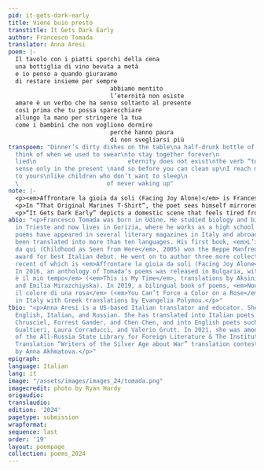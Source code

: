 ```yaml
---
pid: it-gets-dark-early
title: Viene buio presto
transtitle: It Gets Dark Early
author: Francesco Tomada
translator: Anna Aresi
poem: |-
  Il tavolo con i piatti sporchi della cena
  una bottiglia di vino bevuta a metà
  e io penso a quando giuravamo
  di restare insieme per sempre
                             abbiamo mentito
                             l’eternità non esiste
  amare è un verbo che ha senso soltanto al presente
  così prima che tu possa sparecchiare
  allungo la mano per stringere la tua
  come i bambini che non vogliono dormire
                             perché hanno paura
                             di non svegliarsi più
transpoem: "Dinner’s dirty dishes on the table\na half-drunk bottle of wine\nand I
  think of when we used to swear\nto stay together forever\n                          we
  lied\n                          eternity does not exist\nthe verb “to love” makes
  sense only in the present \nand so before you can clean up\nI reach my hand out
  to yours\nlike children who don’t want to sleep\n                          for fear\n
  \                         of never waking up"
note: |-
  <p><em>Affrontare la gioia da soli (Facing Joy Alone)</em> is Francesco Tomada’s latest collection. This book, I believe, is meant to be enjoyed as a whole. Each poem is like a star in a constellation: you can look at one star and enjoy its beauty, but the bigger picture can be seen only when taking in the whole constellation. Each poem captures a moment, often seemingly insignificant, and together with all the other moments they make up a life and the search for meaning in it. Many texts also contain a revelation, a moment that illuminates the situation and propels further reflection and/or action. For these reasons, it was difficult to make a selection from the book. I feared that by plucking a few texts out of the whole, they would not be as meaningful and enjoyable. Eventually, I settled for these two, which well exemplify the spirit of <em>Facing Joy Alone</em>.</p>
  <p>In “That Original Marines T-Shirt”, the poet sees himself mirrored in another: a refugee, an illegal outcast, is wearing the shirt that the poet donated to the Catholic charity Caritas. This person is in a group of people and looks happy, laughing and joking with his friends. He looks like the poet — wearing the poet’s old clothes — but is at the same time very different because of his happiness: “another me / but happy.” The poem closes, however, on an optimistic note, with the realization that this refugee is showing the poet who he can become.</p>
  <p>“It Gets Dark Early” depicts a domestic scene that feels tired from the outset: what is left of dinner — dirty dishes and half-drunk bottles — represent what is left of the couple’s love, a lie compared to the promises they used to make to each other. A revelation (“we lied”) propels a realization (“the verb to love makes sense only in the present (tense)”) and an action that contains a seed of hope (“I reach my hand out”).</p>
abio: "<p>Francesco Tomada was born in Udine. He studied biology and biochemistry
  in Trieste and now lives in Gorizia, where he works as a high school teacher. His
  poems have appeared in several literary magazines in Italy and abroad and they’ve
  been translated into more than ten languages. His first book, <em>L’infanzia vista
  da qui (Childhood as Seen from Here</em>, 2005) won the Beppe Manfredi literary
  award for best Italian debut. He went on to author three more collections, the most
  recent of which is <em>Affrontare la gioia da soli (Facing Joy Alone</em>, 2021).
  In 2016, an anthology of Tomada’s poems was released in Bulgaria, with the title <em>Questo
  è il mio tempo</em> (<em>This is My Time</em>, translations by Aksinia Mihaylova
  and Emilia Mirazchiyska). In 2019, a bilingual book of poems, <em>Non si può imporre
  il colore di una rosa</em> (<em>You Can’t Force a Color on a Rose</em>) was published
  in Italy with Greek translations by Evangelia Polymou.</p>"
tbio: "<p>Anna Aresi is a US-based Italian translator and educator. She works with
  English, Italian, and Russian. She has translated into Italian poets such as Ewa
  Chrusciel, Forrest Gander, and Chen Chen, and into English poets such as Mariangela
  Gualtieri, Laura Corraducci, and Valerio Grutt. In 2021, she was among the winners
  of the All-Russia State Library for Foreign Literature & The Institute for Literary
  Translation “Writers of the Silver Age about War” translation contest, with a poem
  by Anna Akhmatova.</p>"
epigraph:
language: Italian
lang: it
image: "/assets/images/images_24/tomada.png"
imagecredit: photo by Ryan Hardy
origaudio:
translaudio:
edition: '2024'
pagetype: submission
wrapformat:
sequence: last
order: '19'
layout: poempage
collection: poems_2024
---
```

